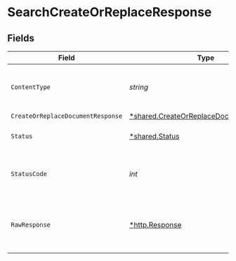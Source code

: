 # SearchCreateOrReplaceResponse


## Fields

| Field                                                                                             | Type                                                                                              | Required                                                                                          | Description                                                                                       |
| ------------------------------------------------------------------------------------------------- | ------------------------------------------------------------------------------------------------- | ------------------------------------------------------------------------------------------------- | ------------------------------------------------------------------------------------------------- |
| `ContentType`                                                                                     | *string*                                                                                          | :heavy_check_mark:                                                                                | HTTP response content type for this operation                                                     |
| `CreateOrReplaceDocumentResponse`                                                                 | [*shared.CreateOrReplaceDocumentResponse](../../models/shared/createorreplacedocumentresponse.md) | :heavy_minus_sign:                                                                                | OK                                                                                                |
| `Status`                                                                                          | [*shared.Status](../../models/shared/status.md)                                                   | :heavy_minus_sign:                                                                                | Default error response                                                                            |
| `StatusCode`                                                                                      | *int*                                                                                             | :heavy_check_mark:                                                                                | HTTP response status code for this operation                                                      |
| `RawResponse`                                                                                     | [*http.Response](https://pkg.go.dev/net/http#Response)                                            | :heavy_minus_sign:                                                                                | Raw HTTP response; suitable for custom response parsing                                           |